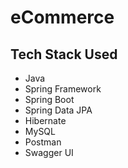 # eCommerce
## Tech Stack Used

* Java
* Spring Framework
* Spring Boot
* Spring Data JPA
* Hibernate
* MySQL
* Postman
* Swagger UI



